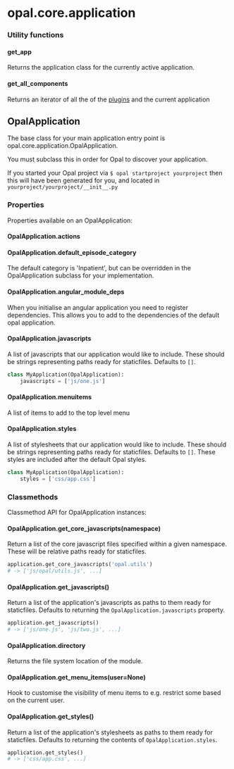 # opal.core.application

### Utility functions

#### get_app

Returns the application class for the currently active application.

#### get_all_components

Returns an iterator of all the of the [plugins](/guides/plugins/) and the current application

## OpalApplication

The base class for your main application entry point is opal.core.application.OpalApplication.

You must subclass this in order for Opal to discover your application.

If you started your Opal project via `$ opal startproject yourproject` then this will have been
generated for you, and located in `yourproject/yourproject/__init__.py`

### Properties

Properties available on an OpalApplication:

#### OpalApplication.actions

#### OpalApplication.default_episode_category

The default category is 'Inpatient', but can be overridden in the OpalApplication
subclass for your implementation.

#### OpalApplication.angular_module_deps

When you initialise an angular application you need to register dependencies.
This allows you to add to the dependencies of the default opal application.

#### OpalApplication.javascripts

A list of javascripts that our application would like to include. These should be strings
representing paths ready for staticfiles. Defaults to `[]`.

```python
class MyApplication(OpalApplication):
    javascripts = ['js/one.js']
```

#### OpalApplication.menuitems

A list of items to add to the top level menu

#### OpalApplication.styles

A list of stylesheets that our application would like to include. These should be strings
representing paths ready for staticfiles. Defaults to `[]`. These styles are included after
the default Opal styles.

```python
class MyApplication(OpalApplication):
    styles = ['css/app.css']
```

### Classmethods

Classmethod API for OpalApplication instances:

#### OpalApplication.get_core_javascripts(namespace)

Return a list of the core javascript files specified within a given namespace. These will be
relative paths ready for staticfiles.

```python
application.get_core_javascripts('opal.utils')
# -> ['js/opal/utils.js', ...]
```

#### OpalApplication.get_javascripts()

Return a list of the application's javascripts as paths to them ready for staticfiles.
Defaults to returning the `OpalApplication.javascripts` property.

```python
application.get_javascripts()
# -> ['js/one.js', 'js/two.js', ...]
```

#### OpalApplication.directory

Returns the file system location of the module.

#### OpalApplication.get_menu_items(user=None)

Hook to customise the visibility of menu items to e.g. restrict some based on the current
user.

#### OpalApplication.get_styles()

Return a list of the application's stylesheets as paths to them ready for staticfiles.
Defaults to returning the contents of `OpalApplication.styles`.

```python
application.get_styles()
# -> ['css/app.css', ...]
```

